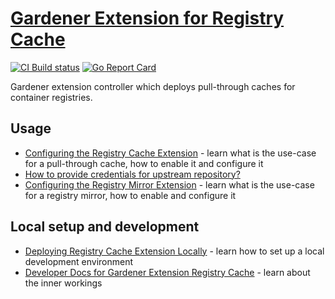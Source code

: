 # [Gardener Extension for Registry Cache](https://gardener.cloud)

[![CI Build status](https://concourse.ci.gardener.cloud/api/v1/teams/gardener-tests/pipelines/gardener-extension-registry-cache-main/jobs/main-head-update-job/badge)](https://concourse.ci.gardener.cloud/teams/gardener-tests/pipelines/gardener-extension-registry-cache-main/jobs/main-head-update-job)
[![Go Report Card](https://goreportcard.com/badge/github.com/gardener/gardener-extension-registry-cache)](https://goreportcard.com/report/github.com/gardener/gardener-extension-registry-cache)

Gardener extension controller which deploys pull-through caches for container registries.

## Usage

- [Configuring the Registry Cache Extension](docs/usage/registry-cache/configuration.md) - learn what is the use-case for a pull-through cache, how to enable it and configure it
- [How to provide credentials for upstream repository?](docs/usage/registry-cache/upstream-credentials.md)
- [Configuring the Registry Mirror Extension](docs/usage/registry-mirror/configuration.md) - learn what is the use-case for a registry mirror, how to enable and configure it

## Local setup and development

- [Deploying Registry Cache Extension Locally](docs/development/getting-started-locally.md) - learn how to set up a local development environment
- [Developer Docs for Gardener Extension Registry Cache](docs/development/extension-registry-cache.md) - learn about the inner workings

